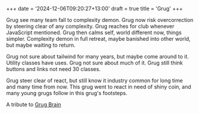 +++
date = '2024-12-06T09:20:27+13:00'
draft = true
title = 'Grug'
+++

Grug see many team fall to complexity demon. Grug now risk overcorrection by steering clear of any complexity. Grug reaches for club whenever JavaScript mentioned. Grug then calms self, world different now, things simpler. Complexity demon in full retreat, maybe banished into other world, but maybe waiting to return.

Grug not sure about tailwind for many years, but maybe come around to it. Utility classes have uses. Grug not sure about much of it. Grug still think buttons and links not need 30 classes.

Grug steer clear of react, but still know it industry common for long time and many time from now. This grug went to react in need of shiny coin, and many young grugs follow in this grug's footsteps.

A tribute to [Grug Brain](https://grugbrain.dev/)
